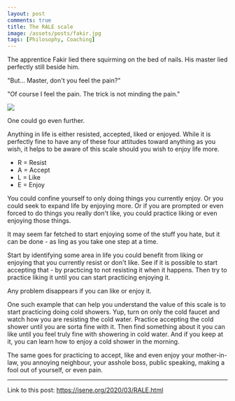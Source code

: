 ```yaml
---
layout: post
comments: true
title: The RALE scale
image: /assets/posts/fakir.jpg
tags: [Philosophy, Coaching]
---
```


The apprentice Fakir lied there squirming on the bed of nails. His master lied perfectly still beside him. 

"But... Master, don't you feel the pain?"

"Of course I feel the pain. The trick is not minding the pain."

![](https://isene.org/assets/posts/fakir.jpg)

One could go even further.

Anything in life is either resisted, accepted, liked or enjoyed. While it is
perfectly fine to have any of these four attitudes toward anything as you
wish, it helps to be aware of this scale should you wish to enjoy life more.

* R = Resist
* A = Accept
* L = Like
* E = Enjoy

You could confine yourself to only doing things you currently enjoy. Or you
could seek to expand life by enjoying more. Or if you are prompted or even
forced to do things you really don't like, you could practice liking or even
enjoying those things.

It may seem far fetched to start enjoying some of the stuff you hate, but it
can be done - as ling as you take one step at a time.

Start by identifying some area in life you could benefit from liking or
enjoying that you currently resist or don't like. See if it is possible to
start accepting that - by practicing to not resisting it when it happens. Then
try to practice liking it until you can start practicing enjoying it.

Any problem disappears if you can like or enjoy it. 

One such example that can help you understand the value of this scale is to
start practicing doing cold showers. Yup, turn on only the cold faucet and
watch how you are resisting the cold water. Practice accepting the cold shower
until you are sorta fine with it. Then find something about it you can like
until you feel truly fine with showering in cold water. And if you keep at it,
you can learn how to enjoy a cold shower in the morning.

The same goes for practicing to accept, like and even enjoy your
mother-in-law, you annoying neighbour, your asshole boss, public speaking,
making a fool out of yourself, or even pain.

---
Link to this post: <https://isene.org/2020/03/RALE.html>
